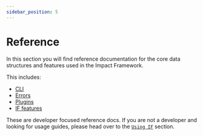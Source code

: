 ```yaml
---
sidebar_position: 5
---
```


# Reference

In this section you will find reference documentation for the core data structures and features used in the Impact Framework.

This includes:

- [CLI](cli.md)
- [Errors](errors.md)
- [Plugins](plugins.md)
- [IF features](features.md)

These are developer focused reference docs. If you are not a developer and looking for usage guides, please head over to the [`Using IF`](../users/) section.

